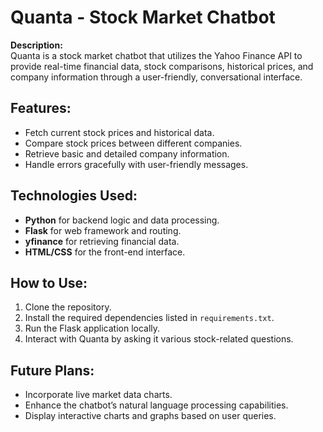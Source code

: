# Quanta - Stock Market Chatbot

**Description:**  
Quanta is a stock market chatbot that utilizes the Yahoo Finance API to provide real-time financial data, stock comparisons, historical prices, and company information through a user-friendly, conversational interface.

## Features:
- Fetch current stock prices and historical data.
- Compare stock prices between different companies.
- Retrieve basic and detailed company information.
- Handle errors gracefully with user-friendly messages.

## Technologies Used:
- **Python** for backend logic and data processing.
- **Flask** for web framework and routing.
- **yfinance** for retrieving financial data.
- **HTML/CSS** for the front-end interface.

## How to Use:
1. Clone the repository.
2. Install the required dependencies listed in `requirements.txt`.
3. Run the Flask application locally.
4. Interact with Quanta by asking it various stock-related questions.

## Future Plans:
- Incorporate live market data charts.
- Enhance the chatbot’s natural language processing capabilities.
- Display interactive charts and graphs based on user queries.
